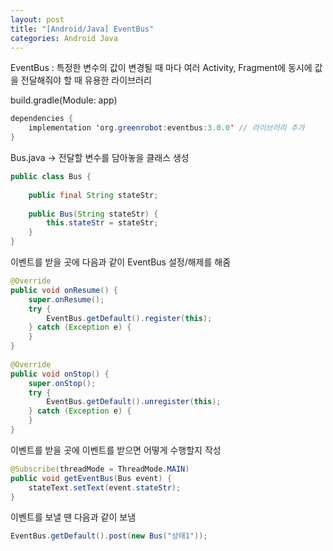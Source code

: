 ```yaml
---
layout: post
title: "[Android/Java] EventBus"
categories: Android Java
---
```


EventBus : 특정한 변수의 값이 변경될 때 마다 여러 Activity, Fragment에 동시에 값을 전달해줘야 할 때 유용한 라이브러리


build.gradle(Module: app)
```java
dependencies {
    implementation 'org.greenrobot:eventbus:3.0.0' // 라이브러리 추가
}
```

Bus.java -> 전달할 변수를 담아놓을 클래스 생성
```java
public class Bus {
 
    public final String stateStr;
 
    public Bus(String stateStr) {
        this.stateStr = stateStr;
    }
}
```

이벤트를 받을 곳에 다음과 같이 EventBus 설정/해제를 해줌
```java
@Override
public void onResume() {
    super.onResume();
    try {
        EventBus.getDefault().register(this);
    } catch (Exception e) {
    }
}
 
@Override
public void onStop() {
    super.onStop();
    try {
        EventBus.getDefault().unregister(this);
    } catch (Exception e) {
    }
}

```

이벤트를 받을 곳에 이벤트를 받으면 어떻게 수행할지 작성
```java
@Subscribe(threadMode = ThreadMode.MAIN)
public void getEventBus(Bus event) {
    stateText.setText(event.stateStr);
}
```

이벤트를 보낼 땐 다음과 같이 보냄
```java
EventBus.getDefault().post(new Bus("상태1"));
```